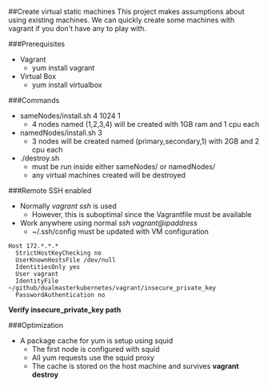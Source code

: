 ##Create virtual static machines
This project makes assumptions about using existing machines.  We can quickly create some machines with vagrant if you don't have any to play with.

###Prerequisites
* Vagrant
  * yum install vagrant
* Virtual Box
  * yum install virtualbox

###Commands
* sameNodes/install.sh 4 1024 1
  * 4 nodes named (1,2,3,4) will be created with 1GB ram and 1 cpu each
* namedNodes/install.sh 3
  * 3 nodes will be created named (primary,secondary,1) with 2GB and 2 cpu each
* ./destroy.sh
  * must be run inside either sameNodes/ or namedNodes/
  * any virtual machines created will be destroyed

###Remote SSH enabled
* Normally *vagrant ssh <vm>* is used
  * However, this is suboptimal since the Vagrantfile must be available
* Work anywhere using normal *ssh vagrant@ipaddress*
  * ~/.ssh/config must be updated with VM configuration
```
Host 172.*.*.*
  StrictHostKeyChecking no
  UserKnownHostsFile /dev/null
  IdentitiesOnly yes
  User vagrant
  IdentityFile ~/github/dualmasterkubernetes/vagrant/insecure_private_key
  PasswordAuthentication no
```
**Verify insecure_private_key path**

###Optimization
* A package cache for yum is setup using squid
  * The first node is configured with squid
  * All yum requests use the squid proxy
  * The cache is stored on the host machine and survives **vagrant destroy**
